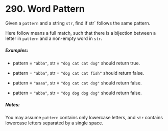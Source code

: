 # 290. Word Pattern
Given a `pattern` and a string `str`, find if str` follows the same pattern.

Here follow means a full match, such that there is a bijection between a letter in `pattern` and a non-empty word in `str`.

##### Examples:

* pattern = `"abba"`, str = `"dog cat cat dog"` should return true.

* pattern = `"abba"`, str = `"dog cat cat fish"` should return false.

* pattern = `"aaaa"`, str = `"dog cat cat dog"` should return false.

* pattern = `"abba"`, str = `"dog dog dog dog"` should return false.

##### Notes:

You may assume `pattern` contains only lowercase letters, and `str` contains lowercase letters separated by a single space.